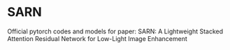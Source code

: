 # SARN
Official pytorch codes and models for paper:
SARN: A Lightweight Stacked Attention Residual Network for Low-Light Image Enhancement

